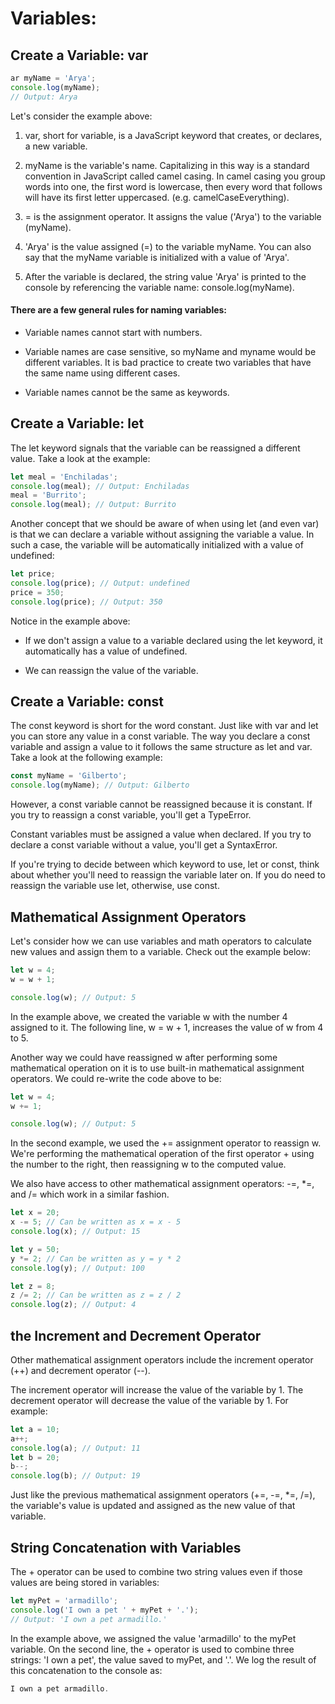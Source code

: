 # Variables:
## Create a Variable: var

```javascript
ar myName = 'Arya';
console.log(myName);
// Output: Arya
```
Let's consider the example above:

1. var, short for variable, is a JavaScript keyword that creates, or declares, a new variable.

2. myName is the variable's name. Capitalizing in this way is a standard convention in JavaScript called camel casing. In camel casing you group words into one, the first word is lowercase, then every word that follows will have its first letter uppercased. (e.g. camelCaseEverything).

3. = is the assignment operator. It assigns the value ('Arya') to the variable (myName).

4. 'Arya' is the value assigned (=) to the variable myName. You can also say that the myName variable is initialized with a value of 'Arya'.

5. After the variable is declared, the string value 'Arya' is printed to the console by referencing the variable name: console.log(myName).

#### There are a few general rules for naming variables:

* Variable names cannot start with numbers.

* Variable names are case sensitive, so myName and myname would be different variables. It is bad practice to create two variables that have the same name using different cases.

* Variable names cannot be the same as keywords.

## Create a Variable: let

The let keyword signals that the variable can be reassigned a different value. Take a look at the example:

```javascript
let meal = 'Enchiladas';
console.log(meal); // Output: Enchiladas
meal = 'Burrito';
console.log(meal); // Output: Burrito
```

Another concept that we should be aware of when using let (and even var) is that we can declare a variable without assigning the variable a value. In such a case, the variable will be automatically initialized with a value of undefined:

```javascript
let price;
console.log(price); // Output: undefined
price = 350;
console.log(price); // Output: 350
```

Notice in the example above:

* If we don't assign a value to a variable declared using the let keyword, it automatically has a value of undefined.

* We can reassign the value of the variable.

## Create a Variable: const

The const keyword is short for the word constant. Just like with var and let you can store any value in a const variable. The way you declare a const variable and assign a value to it follows the same structure as let and var. Take a look at the following example:

```javascript
const myName = 'Gilberto';
console.log(myName); // Output: Gilberto
```

However, a const variable cannot be reassigned because it is constant. If you try to reassign a const variable, you'll get a TypeError.

Constant variables must be assigned a value when declared. If you try to declare a const variable without a value, you'll get a SyntaxError.

If you're trying to decide between which keyword to use, let or const, think about whether you'll need to reassign the variable later on. If you do need to reassign the variable use let, otherwise, use const.

## Mathematical Assignment Operators

Let's consider how we can use variables and math operators to calculate new values and assign them to a variable. Check out the example below:

```javascript
let w = 4;
w = w + 1;

console.log(w); // Output: 5
```
In the example above, we created the variable w with the number 4 assigned to it. The following line, w = w + 1, increases the value of w from 4 to 5.

Another way we could have reassigned w after performing some mathematical operation on it is to use built-in mathematical assignment operators. We could re-write the code above to be:

```javascript
let w = 4;
w += 1;

console.log(w); // Output: 5
```

In the second example, we used the += assignment operator to reassign w. We're performing the mathematical operation of the first operator + using the number to the right, then reassigning w to the computed value.

We also have access to other mathematical assignment operators: -=, *=, and /= which work in a similar fashion.

```javascript
let x = 20;
x -= 5; // Can be written as x = x - 5
console.log(x); // Output: 15

let y = 50;
y *= 2; // Can be written as y = y * 2
console.log(y); // Output: 100

let z = 8;
z /= 2; // Can be written as z = z / 2
console.log(z); // Output: 4
```

## the Increment and Decrement Operator

Other mathematical assignment operators include the increment operator (++) and decrement operator (--).

The increment operator will increase the value of the variable by 1. The decrement operator will decrease the value of the variable by 1. For example:

```javascript
let a = 10;
a++;
console.log(a); // Output: 11
let b = 20;
b--;
console.log(b); // Output: 19
```

Just like the previous mathematical assignment operators (+=, -=, *=, /=), the variable's value is updated and assigned as the new value of that variable.

## String Concatenation with Variables

The + operator can be used to combine two string values even if those values are being stored in variables:

```javascript
let myPet = 'armadillo';
console.log('I own a pet ' + myPet + '.'); 
// Output: 'I own a pet armadillo.'
```
In the example above, we assigned the value 'armadillo' to the myPet variable. On the second line, the + operator is used to combine three strings: 'I own a pet', the value saved to myPet, and '.'. We log the result of this concatenation to the console as:

```javascript
I own a pet armadillo.
```
